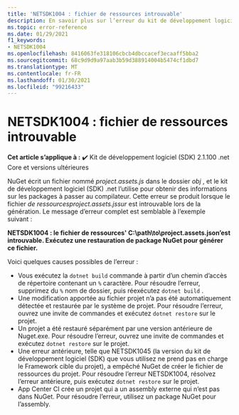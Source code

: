```yaml
---
title: 'NETSDK1004 : fichier de ressources introuvable'
description: En savoir plus sur l’erreur du kit de développement logiciel (SDK) .NET NETSDK1004, qui se produit lorsque l' project.assets.jssur le fichier est introuvable.
ms.topic: error-reference
ms.date: 01/29/2021
f1_keywords:
- NETSDK1004
ms.openlocfilehash: 8416063fe318106cbcb4dbccacef3ecaaff5bba2
ms.sourcegitcommit: 68c9d9d9a97aab3b59d388914004b5474cf1dbd7
ms.translationtype: MT
ms.contentlocale: fr-FR
ms.lasthandoff: 01/30/2021
ms.locfileid: "99216433"
---
```

# <a name="netsdk1004-assets-file-not-found"></a>NETSDK1004 : fichier de ressources introuvable

**Cet article s’applique à :** ✔️ Kit de développement logiciel (SDK) 2.1.100 .net Core et versions ultérieures

NuGet écrit un fichier nommé *project.assets.js* dans le dossier *obj* , et le kit de développement logiciel (SDK) .net l’utilise pour obtenir des informations sur les packages à passer au compilateur. Cette erreur se produit lorsque le fichier *de ressourcesproject.assets.jssur* est introuvable lors de la génération. Le message d’erreur complet est semblable à l’exemple suivant :

**NETSDK1004 : le fichier de ressources' C:\path\to\project.assets.json’est introuvable. Exécutez une restauration de package NuGet pour générer ce fichier.**

Voici quelques causes possibles de l’erreur :

* Vous exécutez la `dotnet build` commande à partir d’un chemin d’accès de répertoire contenant un `%` caractère. Pour résoudre l’erreur, supprimez du `%` nom de dossier, puis réexécutez `dotnet build` .
* Une modification apportée au fichier projet n’a pas été automatiquement détectée et restaurée par le système de projet. Pour résoudre l’erreur, ouvrez une invite de commandes et exécutez `dotnet restore` sur le projet.
* Un projet a été restauré séparément par une version antérieure de Nuget.exe. Pour résoudre l’erreur, ouvrez une invite de commandes et exécutez `dotnet restore` sur le projet.
* Une erreur antérieure, telle que NETSDK1045 (la version du kit de développement logiciel (SDK) que vous utilisez ne prend pas en charge le Framework cible du projet), a empêché NuGet de créer le fichier de ressources du projet. Pour résoudre l’erreur NETSDK1004, résolvez l’erreur antérieure, puis exécutez `dotnet restore` sur le projet.
* App Center CI crée un projet qui a un assembly externe qui n’est pas dans NuGet. Pour résoudre l’erreur, utilisez un package NuGet pour l’assembly.
